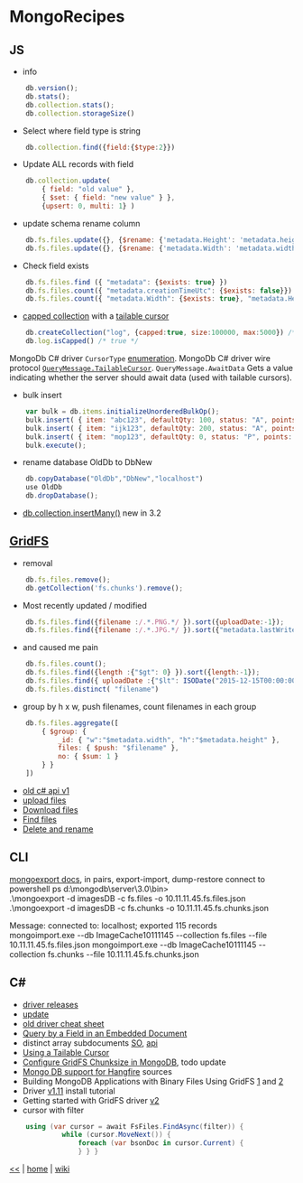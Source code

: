 # MongoRecipes

## JS

+ info
```js
    db.version(); 
    db.stats();
	db.collection.stats();
	db.collection.storageSize()
```
+ Select where field type is string  
```js
	db.collection.find({field:{$type:2}})
```
+ Update ALL records with field  
```js
	db.collection.update(  
		{ field: "old value" },  
		{ $set: { field: "new value" } },  
		{upsert: 0, multi: 1} ) 
```
+ update schema rename column
```js
	db.fs.files.update({}, {$rename: {'metadata.Height': 'metadata.height'}}, {multi:true});     
	db.fs.files.update({}, {$rename: {'metadata.Width': 'metadata.width'}}, {multi:true});  
```
+ Check field exists  
```js
	db.fs.files.find ({ "metadata": {$exists: true} }) 
	db.fs.files.count({ "metadata.creationTimeUtc": {$exists: false}}) 
	db.fs.files.count({ "metadata.Width": {$exists: true}, "metadata.Height": {$exists: true}}) 
```
+ [capped collection](https://docs.mongodb.com/manual/core/capped-collections) with a [tailable cursor](https://docs.mongodb.com/manual/tutorial/create-tailable-cursor/)
```js
    db.createCollection("log", {capped:true, size:100000, max:5000}) /* { "ok" : 1 } */
    db.log.isCapped() /* true */
```
MongoDb C# driver `CursorType` [enumeration](http://api.mongodb.com/csharp/current/html/T_MongoDB_Driver_CursorType.htm).
MongoDb C# driver wire protocol [`QueryMessage.TailableCursor`](http://api.mongodb.com/csharp/current/html/P_MongoDB_Driver_Core_WireProtocol_Messages_QueryMessage_TailableCursor.htm).
`QueryMessage.AwaitData` Gets a value indicating whether the server should await data (used with tailable cursors). 
+ bulk insert  
```js
	var bulk = db.items.initializeUnorderedBulkOp(); 
	bulk.insert( { item: "abc123", defaultQty: 100, status: "A", points: 100 } ); 
	bulk.insert( { item: "ijk123", defaultQty: 200, status: "A", points: 200 } ); 
	bulk.insert( { item: "mop123", defaultQty: 0, status: "P", points: 0 } ); 
	bulk.execute();
```
+ rename database OldDb to DbNew 
```js
	db.copyDatabase("OldDb","DbNew","localhost") 
	use OldDb 
	db.dropDatabase();
```  
+ [db.collection.insertMany()](https://docs.mongodb.com/manual/reference/method/db.collection.insertMany/) new in 3.2

## [GridFS](https://stackoverflow.com/tags/gridfs/info)

+  removal
```js
    db.fs.files.remove(); 
    db.getCollection('fs.chunks').remove();
```
+ Most recently updated / modified     
```js
    db.fs.files.find({filename :/.*.PNG.*/ }).sort({uploadDate:-1});
	db.fs.files.find({filename :/.*.JPG.*/ }).sort({"metadata.lastWriteTimeUtc":-1})
```
+ and caused me pain
```js
    db.fs.files.count(); 
    db.fs.files.find({length :{"$gt": 0} }).sort({length:-1}); 
	db.fs.files.find({ uploadDate :{"$lt": ISODate("2015-12-15T00:00:00.000Z")} },{"_id":0,"filename":1, uploadDate:1}).sort({uploadDate:-1}).pretty()
	db.fs.files.distinct( "filename")
```
+ group by h x w, push filenames, count filenames in each group  
```js
	db.fs.files.aggregate([ 
		{ $group: { 
			_id: { "w":"$metadata.width", "h":"$metadata.height" }, 
			files: { $push: "$filename" }, 
			no: { $sum: 1 } 
		} } 
	])
```
+ [old c# api v1](http://api.mongodb.com/csharp/1.2/html/0e461cba-c217-b8a4-b03f-cf05cf59ba97.htm)
+ [upload files](http://mongodb.github.io/mongo-csharp-driver/2.2/reference/gridfs/uploadingfiles/)
+ [Download files](http://mongodb.github.io/mongo-csharp-driver/2.2/reference/gridfs/downloadingfiles/)     
+ [Find files](http://mongodb.github.io/mongo-csharp-driver/2.2/reference/gridfs/findingfiles/)      
+ [Delete and rename](http://mongodb.github.io/mongo-csharp-driver/2.2/reference/gridfs/deletingandrenamingfiles/)
    


## CLI

[mongoexport docs](https://docs.mongodb.com/manual/reference/program/mongoexport/), in pairs, export-import, dump-restore 
connect to powershell ps d:\mongodb\server\3.0\bin>  
.\mongoexport -d imagesDB -c fs.files -o 10.11.11.45.fs.files.json 
.\mongoexport -d imagesDB -c fs.chunks -o 10.11.11.45.fs.chunks.json 
 
Message: connected to: localhost; exported 115 records  
mongoimport.exe --db ImageCache10111145 --collection fs.files --file 10.11.11.45.fs.files.json 
mongoimport.exe --db ImageCache10111145 --collection fs.chunks --file 10.11.11.45.fs.chunks.json

## C#

+ [driver releases](https://github.com/mongodb/mongo-csharp-driver/releases)
+ [update](https://docs.mongodb.com/getting-started/csharp/update/)
+ [old driver cheat sheet](http://www.layerworks.com/blog/2014/11/11/mongodb-shell-csharp-driver-comparison-cheat-cheet)
+ [Query by a Field in an Embedded Document](https://docs.mongodb.com/getting-started/csharp/query/#query-by-a-field-in-an-embedded-document)
+ distinct array subdocuments [SO](https://stackoverflow.com/questions/29906247/distinctasync-against-array-sub-documents-with-mongodb-c-sharp-2-0-driver),
[api](http://api.mongodb.com/csharp/2.0/html/M_MongoDB_Driver_IMongoCollection_1_DistinctAsync__1.htm)
+ [Using a Tailable Cursor](http://mongodb.github.io/mongo-csharp-driver/2.0/examples/tailable_cursor/)
+ [Configure GridFS Chunksize in MongoDB](https://stackoverflow.com/questions/10384307/configure-gridfs-chunksize-in-mongodb), todo update
+ [Mongo DB support for Hangfire](https://github.com/sergeyzwezdin/Hangfire.Mongo) sources
+ Building MongoDB Applications with Binary Files Using GridFS [1](https://www.mongodb.com/blog/post/building-mongodb-applications-binary-files-using-gridfs-part-1?jmp=docs) and [2](https://www.mongodb.com/blog/post/building-mongodb-applications-binary-files-using-gridfs-part-2)
+ Driver [v1.11](http://mongodb.github.io/mongo-csharp-driver/1.11/driver/) install tutorial
+ Getting started with GridFS driver [v2](http://mongodb.github.io/mongo-csharp-driver/2.2/reference/gridfs/gettingstarted/)
+ cursor with filter 
```cs
	using (var cursor = await FsFiles.FindAsync(filter)) { 
             while (cursor.MoveNext()) { 
                 foreach (var bsonDoc in cursor.Current) {
				 } } }
```


[<<](../Mongo.md) 
|
[home](../README.md) 
| 
[wiki](https://github.com/illegitimis/Tutorial/wiki)   



